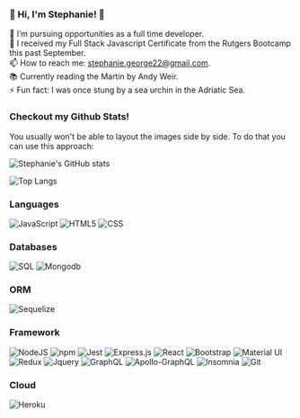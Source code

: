 ### 👋 Hi, I'm Stephanie! 👋

<!--
**stephgeorge22/stephgeorge22** is a ✨ _special_ ✨ repository because its `README.md` (this file) appears on your GitHub profile.

Here are some ideas to get you started:
-->

🔭 I’m pursuing opportunities as a full time developer. <br />
🌱 I received my Full Stack Javascript Certificate from the Rutgers Bootcamp this past September. <br />
📫 How to reach me: stephanie.george22@gmail.com. <br />
📚 Currently reading the Martin by Andy Weir. <br />
⚡ Fun fact: I was once stung by a sea urchin in the Adriatic Sea. <br />

### Checkout my Github Stats! 

You usually won't be able to layout the images side by side. To do that you can use this approach:

![Stephanie's GitHub stats](https://github-readme-stats.vercel.app/api?username=stephgeorge22&show_icons=true&theme=tokyonight)

![Top Langs](https://github-readme-stats.vercel.app/api/top-langs/?username=stephgeorge22&show_icons=true&theme=tokyonight)

### Languages
![JavaScript](https://img.shields.io/badge/javascript-%23323330.svg?style=for-the-badge&logo=javascript&logoColor=%23F7DF1E)
![HTML5](https://img.shields.io/badge/html5-%23E34F26.svg?style=for-the-badge&logo=html5&logoColor=white)
![CSS](https://img.shields.io/badge/CSS3-1572B6?style=for-the-badge&logo=css3&logoColor=white)

### Databases
![SQL](https://img.shields.io/badge/MySQL-005C84?style=for-the-badge&logo=mysql&logoColor=white)
![Mongodb](https://img.shields.io/badge/MongoDB-4EA94B?style=for-the-badge&logo=mongodb&logoColor=white)

### ORM 
![Sequelize](https://img.shields.io/badge/Sequelize-52B0E7?style=for-the-badge&logo=Sequelize&logoColor=white)

### Framework
![NodeJS](https://img.shields.io/badge/node.js-6DA55F?style=for-the-badge&logo=node.js&logoColor=white)
![npm](https://img.shields.io/badge/npm-CB3837?style=for-the-badge&logo=npm&logoColor=white)
![Jest](https://img.shields.io/badge/Jest-C21325?style=for-the-badge&logo=jest&logoColor=white)
![Express.js](https://img.shields.io/badge/express.js-%23404d59.svg?style=for-the-badge&logo=express&logoColor=%2361DAFB)
![React](https://img.shields.io/badge/react-%2320232a.svg?style=for-the-badge&logo=react&logoColor=%2361DAFB)
![Bootstrap](https://img.shields.io/badge/bootstrap-%23563D7C.svg?style=for-the-badge&logo=bootstrap&logoColor=white)
![Material UI](https://img.shields.io/badge/materialui-%230081CB.svg?style=for-the-badge&logo=material-ui&logoColor=white)
![Redux](https://img.shields.io/badge/Redux-593D88?style=for-the-badge&logo=redux&logoColor=white)
![Jquery](https://img.shields.io/badge/jQuery-0769AD?style=for-the-badge&logo=jquery&logoColor=white)
![GraphQL](https://img.shields.io/badge/-GraphQL-E10098?style=for-the-badge&logo=graphql&logoColor=white)
![Apollo-GraphQL](https://img.shields.io/badge/-ApolloGraphQL-311C87?style=for-the-badge&logo=apollo-graphql)
![Insomnia](https://img.shields.io/badge/Insomnia-5849be?style=for-the-badge&logo=Insomnia&logoColor=white)
![Git](https://img.shields.io/badge/Git-F05032?style=for-the-badge&logo=git&logoColor=white)

### Cloud
![Heroku](https://img.shields.io/badge/Heroku-430098?style=for-the-badge&logo=heroku&logoColor=white)

